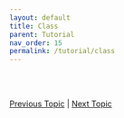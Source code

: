 ```yaml
---
layout: default
title: Class
parent: Tutorial
nav_order: 15
permalink: /tutorial/class
---
```





<br><br>

[Previous Topic](./builtin-functions) | [Next Topic](./type-casting)